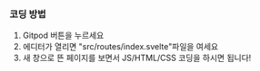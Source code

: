### 코딩 방법
1. Gitpod 버튼을 누르세요
2. 에디터가 열리면 "src/routes/index.svelte"파일을 여세요
3. 새 창으로 뜬 페이지를 보면서 JS/HTML/CSS 코딩을 하시면 됩니다!
